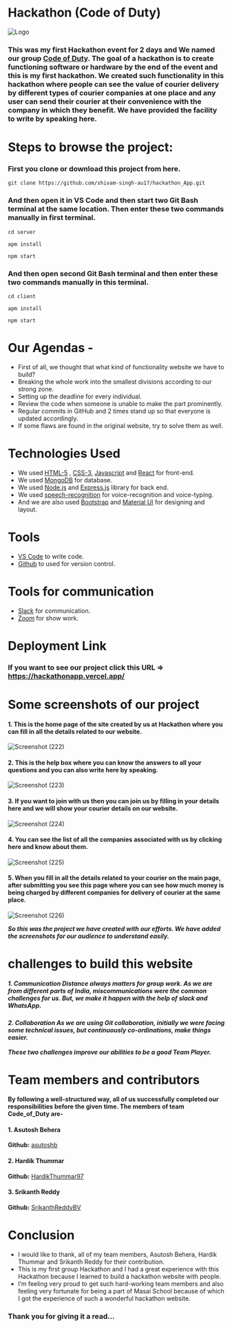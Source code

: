 # Hackathon (Code of Duty)

![Logo](https://github.com/shivam-singh-au17/hackathon_App/blob/master/Screenshots/hackathon1.png?raw=true)


### This was my first Hackathon event for 2 days and We named our group [Code of Duty](https://github.com/shivam-singh-au17/hackathon_App/). The goal of a hackathon is to create functioning software or hardware by the end of the event and this is my first hackathon. We created such functionality in this hackathon where people can see the value of courier delivery by different types of courier companies at one place and any user can send their courier at their convenience with the company in which they benefit. We have provided the facility to write by speaking here.

# Steps to browse the project:

### First you clone or download this project from here.
```
git clone https://github.com/shivam-singh-au17/hackathon_App.git
```
### And then open it in VS Code and then start two Git Bash terminal at the same location. Then enter these two commands manually in first terminal.  
```
cd server
```
```
apm install
```
```
npm start
```
### And then open second Git Bash terminal and then enter these two commands manually in this terminal.  
```
cd client
```
```
apm install
```
```
npm start
```

# Our Agendas - 
* First of all, we thought that what kind of functionality website we have to build?
* Breaking the whole work into the smallest divisions according to our strong zone.
* Setting up the deadline for every individual.
* Review the code when someone is unable to make the part prominently.
* Regular commits in GitHub and 2 times stand up so that everyone is updated accordingly.
* If some flaws are found in the original website, try to solve them as well.

# Technologies Used

- We used  [HTML-5](https://www.w3schools.com/html/) ,  [CSS-3](https://www.w3schools.com/css/default.asp), [Javascript](https://www.w3schools.com/js/default.asp)  and  [React](https://reactjs.org/docs/getting-started.html)  for front-end.
- We used  [MongoDB](https://www.mongodb.com/cloud/atlas)  for database.
- We used  [Node.js](https://nodejs.org/en/)  and  [Express.js](https://expressjs.com/)  library for back end.
- We used [speech-recognition]() for voice-recognition and voice-typing.
- And we are also used  [Bootstrap](https://getbootstrap.com/) and [Material UI](https://mui.com/) for designing and layout.

# Tools

-  [VS Code](https://code.visualstudio.com/download) to write code.
-  [Github](https://github.com/shivam-singh-au17) to used for version control.

# Tools for communication

-  [Slack](https://slack.com/intl/en-in/) for communication.
-  [Zoom](https://zoom.us/) for show work.


# Deployment Link

### If you want to see our project click this URL => https://hackathonapp.vercel.app/


# Some screenshots of our project

#### 1. This is the home page of the site created by us at Hackathon where you can fill in all the details related to our website.
![Screenshot (222)](https://github.com/shivam-singh-au17/hackathon_App/blob/master/Screenshots/Screenshot%20(222).png?raw=true)


#### 2. This is the help box where you can know the answers to all your questions and you can also write here by speaking.
![Screenshot (223)](https://github.com/shivam-singh-au17/hackathon_App/blob/master/Screenshots/Screenshot%20(223).png?raw=true)


#### 3. If you want to join with us then you can join us by filling in your details here and we will show your courier details on our website.
![Screenshot (224)](https://github.com/shivam-singh-au17/hackathon_App/blob/master/Screenshots/Screenshot%20(224).png?raw=true)


#### 4. You can see the list of all the companies associated with us by clicking here and know about them.
![Screenshot (225)](https://github.com/shivam-singh-au17/hackathon_App/blob/master/Screenshots/Screenshot%20(225).png?raw=true)


#### 5. When you fill in all the details related to your courier on the main page, after submitting you see this page where you can see how much money is being charged by different companies for delivery of courier at the same place.
![Screenshot (226)](https://github.com/shivam-singh-au17/hackathon_App/blob/master/Screenshots/Screenshot%20(226).png?raw=true)


***So this was the project we have created with our efforts. We have added the screenshots for our audience to understand easily.***

# challenges to build this website
<h5>1. Communication
Distance always matters for group work. As we are from different parts of India, miscommunications were the common challenges for us. But, we make it happen with the help of slack and WhatsApp.</h5>
<h5>2. Collaboration
As we are using Git collaboration, initially we were facing some technical issues, but continuously co-ordinations, make things easier. <br> <br>
These two challenges improve our abilities to be a good Team Player.</h5>


# Team members and contributors
**By following a well-structured way, all of us successfully completed our responsibilities before the given time. The members of team Code_of_Duty are-**

#### 1. Asutosh Behera
**Github:**  [asutoshb](https://github.com/asutoshb)
#### 2. Hardik Thummar
**Github:**  [HardikThummar97](https://github.com/HardikThummar97) 
#### 3. Srikanth Reddy
**Github:**  [SrikanthReddyBV](https://github.com/SrikanthReddyBV) 


# Conclusion
- I would like to thank, all of my team members, Asutosh Behera, Hardik Thummar and Srikanth Reddy for their contribution. 
- This is my first group Hackathon and I had a great experience with this Hackathon because I learned to build a hackathon website with people.
- I’m feeling very proud to get such hard-working team members and also feeling very fortunate for being a part of Masai School because of which I got the experience of  such a wonderful hackathon website.
### Thank you for giving it a read...
